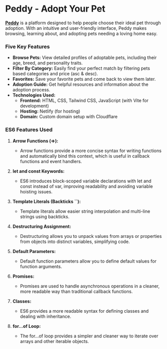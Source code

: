 # Peddy - Adopt Your Pet

**[Peddy](https://peddy.ashiksarkar.xyz)** is a platform designed to help people choose their ideal pet through adoption. With an intuitive and user-friendly interface, Peddy makes browsing, learning about, and adopting pets needing a loving home easy.

### Five Key Features

- **Browse Pets:** View detailed profiles of adoptable pets, including their age, breed, and personality traits.
- **Filter By Category:** Easily find your perfect match by filtering pets based categories and price (asc & desc).
- **Favorites:** Save your favorite pets and come back to view them later.
- **Adoption Guide:** Get helpful resources and information about the adoption process.
- **Technologies Used:**
  - **Frontend:** HTML, CSS, Tailwind CSS, JavaScript (with Vite for development)
  - **Hosting:** Netlify (for hosting)
  - **Domain:** Custom domain setup with Cloudflare

### ES6 Features Used

1. **Arrow Functions (=>):**

   - Arrow functions provide a more concise syntax for writing functions and automatically bind this context, which is useful in callback functions and event handlers.

1. **let and const Keywords:**

   - ES6 introduces block-scoped variable declarations with let and const instead of var, improving readability and avoiding variable hoisting issues.

1. **Template Literals (Backticks ``):**

   - Template literals allow easier string interpolation and multi-line strings using backticks.

1. **Destructuring Assignment:**

   - Destructuring allows you to unpack values from arrays or properties from objects into distinct variables, simplifying code.

1. **Default Parameters:**

   - Default function parameters allow you to define default values for function arguments.

1. **Promises:**

   - Promises are used to handle asynchronous operations in a cleaner, more readable way than traditional callback functions.

1. **Classes:**

   - ES6 provides a more readable syntax for defining classes and dealing with inheritance.

1. **for...of Loop:**
   - The for...of loop provides a simpler and cleaner way to iterate over arrays and other iterable objects.

